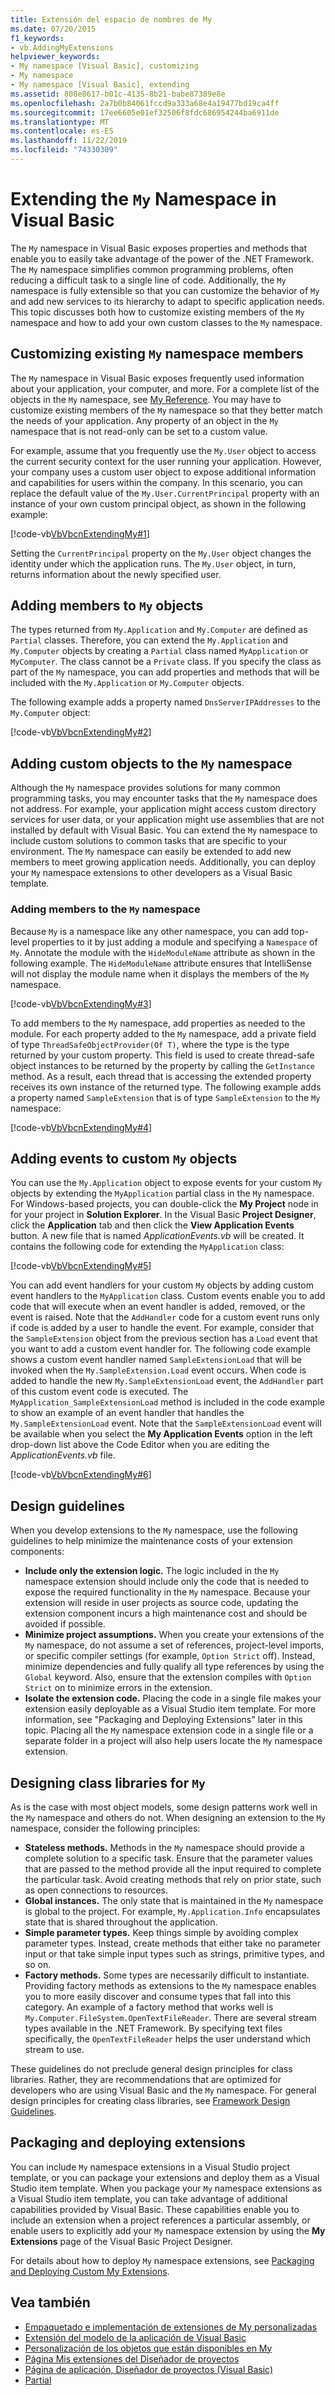 ```yaml
---
title: Extensión del espacio de nombres de My
ms.date: 07/20/2015
f1_keywords:
- vb.AddingMyExtensions
helpviewer_keywords:
- My namespace [Visual Basic], customizing
- My namespace
- My namespace [Visual Basic], extending
ms.assetid: 808e8617-b01c-4135-8b21-babe87389e8e
ms.openlocfilehash: 2a7b0b84061fccd9a333a68e4a19477bd19ca4ff
ms.sourcegitcommit: 17ee6605e01ef32506f8fdc686954244ba6911de
ms.translationtype: MT
ms.contentlocale: es-ES
ms.lasthandoff: 11/22/2019
ms.locfileid: "74330309"
---
```

# <a name="extending-the-my-namespace-in-visual-basic"></a>Extending the `My` Namespace in Visual Basic

The `My` namespace in Visual Basic exposes properties and methods that enable you to easily take advantage of the power of the .NET Framework. The `My` namespace simplifies common programming problems, often reducing a difficult task to a single line of code. Additionally, the `My` namespace is fully extensible so that you can customize the behavior of `My` and add new services to its hierarchy to adapt to specific application needs. This topic discusses both how to customize existing members of the `My` namespace and how to add your own custom classes to the `My` namespace.

## <a name="customizing-existing-my-namespace-members"></a>Customizing existing `My` namespace members

The `My` namespace in Visual Basic exposes frequently used information about your application, your computer, and more. For a complete list of the objects in the `My` namespace, see [My Reference](../../language-reference/keywords/my-reference.md). You may have to customize existing members of the `My` namespace so that they better match the needs of your application. Any property of an object in the `My` namespace that is not read-only can be set to a custom value.

For example, assume that you frequently use the `My.User` object to access the current security context for the user running your application. However, your company uses a custom user object to expose additional information and capabilities for users within the company. In this scenario, you can replace the default value of the `My.User.CurrentPrincipal` property with an instance of your own custom principal object, as shown in the following example:

[!code-vb[VbVbcnExtendingMy#1](~/samples/snippets/visualbasic/VS_Snippets_VBCSharp/VbVbcnExtendingMy/VB/Class1.vb#1)]

Setting the `CurrentPrincipal` property on the `My.User` object changes the identity under which the application runs. The `My.User` object, in turn, returns information about the newly specified user.
  
## <a name="adding-members-to-my-objects"></a>Adding members to `My` objects

The types returned from `My.Application` and `My.Computer` are defined as `Partial` classes. Therefore, you can extend the `My.Application` and `My.Computer` objects by creating a `Partial` class named `MyApplication` or `MyComputer`. The class cannot be a `Private` class. If you specify the class as part of the `My` namespace, you can add properties and methods that will be included with the `My.Application` or `My.Computer` objects.

The following example adds a property named `DnsServerIPAddresses` to the `My.Computer` object:

[!code-vb[VbVbcnExtendingMy#2](~/samples/snippets/visualbasic/VS_Snippets_VBCSharp/VbVbcnExtendingMy/VB/Class2.vb#2)]

## <a name="adding-custom-objects-to-the-my-namespace"></a>Adding custom objects to the `My` namespace

Although the `My` namespace provides solutions for many common programming tasks, you may encounter tasks that the `My` namespace does not address. For example, your application might access custom directory services for user data, or your application might use assemblies that are not installed by default with Visual Basic. You can extend the `My` namespace to include custom solutions to common tasks that are specific to your environment. The `My` namespace can easily be extended to add new members to meet growing application needs. Additionally, you can deploy your `My` namespace extensions to other developers as a Visual Basic template.
  
### <a name="adding-members-to-the-my-namespace"></a>Adding members to the `My` namespace

Because `My` is a namespace like any other namespace, you can add top-level properties to it by just adding a module and specifying a `Namespace` of `My`. Annotate the module with the `HideModuleName` attribute as shown in the following example. The `HideModuleName` attribute ensures that IntelliSense will not display the module name when it displays the members of the `My` namespace.

[!code-vb[VbVbcnExtendingMy#3](~/samples/snippets/visualbasic/VS_Snippets_VBCSharp/VbVbcnExtendingMy/VB/Class1.vb#3)]

To add members to the `My` namespace, add properties as needed to the module. For each property added to the `My` namespace, add a private field of type `ThreadSafeObjectProvider(Of T)`, where the type is the type returned by your custom property. This field is used to create thread-safe object instances to be returned by the property by calling the `GetInstance` method. As a result, each thread that is accessing the extended property receives its own instance of the returned type. The following example adds a property named `SampleExtension` that is of type `SampleExtension` to the `My` namespace:

[!code-vb[VbVbcnExtendingMy#4](~/samples/snippets/visualbasic/VS_Snippets_VBCSharp/VbVbcnExtendingMy/VB/Class1.vb#4)]

## <a name="adding-events-to-custom-my-objects"></a>Adding events to custom `My` objects

You can use the `My.Application` object to expose events for your custom `My` objects by extending the `MyApplication` partial class in the `My` namespace. For Windows-based projects, you can double-click the **My Project** node in for your project in **Solution Explorer**. In the Visual Basic **Project Designer**, click the **Application** tab and then click the **View Application Events** button. A new file that is named *ApplicationEvents.vb* will be created. It contains the following code for extending the `MyApplication` class:

[!code-vb[VbVbcnExtendingMy#5](~/samples/snippets/visualbasic/VS_Snippets_VBCSharp/VbVbcnExtendingMy/VB/Class1.vb#5)]

You can add event handlers for your custom `My` objects by adding custom event handlers to the `MyApplication` class. Custom events enable you to add code that will execute when an event handler is added, removed, or the event is raised. Note that the `AddHandler` code for a custom event runs only if code is added by a user to handle the event. For example, consider that the `SampleExtension` object from the previous section has a `Load` event that you want to add a custom event handler for. The following code example shows a custom event handler named `SampleExtensionLoad` that will be invoked when the `My.SampleExtension.Load` event occurs. When code is added to handle the new `My.SampleExtensionLoad` event, the `AddHandler` part of this custom event code is executed. The `MyApplication_SampleExtensionLoad` method is included in the code example to show an example of an event handler that handles the `My.SampleExtensionLoad` event. Note that the `SampleExtensionLoad` event will be available when you select the **My Application Events** option in the left drop-down list above the Code Editor when you are editing the *ApplicationEvents.vb* file.

[!code-vb[VbVbcnExtendingMy#6](~/samples/snippets/visualbasic/VS_Snippets_VBCSharp/VbVbcnExtendingMy/VB/Class1.vb#6)]

## <a name="design-guidelines"></a>Design guidelines

When you develop extensions to the `My` namespace, use the following guidelines to help minimize the maintenance costs of your extension components:

- **Include only the extension logic.** The logic included in the `My` namespace extension should include only the code that is needed to expose the required functionality in the `My` namespace. Because your extension will reside in user projects as source code, updating the extension component incurs a high maintenance cost and should be avoided if possible.
- **Minimize project assumptions.** When you create your extensions of the `My` namespace, do not assume a set of references, project-level imports, or specific compiler settings (for example, `Option Strict` off). Instead, minimize dependencies and fully qualify all type references by using the `Global` keyword. Also, ensure that the extension compiles with `Option Strict` on to minimize errors in the extension.
- **Isolate the extension code.** Placing the code in a single file makes your extension easily deployable as a Visual Studio item template. For more information, see "Packaging and Deploying Extensions" later in this topic. Placing all the `My` namespace extension code in a single file or a separate folder in a project will also help users locate the `My` namespace extension.

## <a name="designing-class-libraries-for-my"></a>Designing class libraries for `My`

As is the case with most object models, some design patterns work well in the `My` namespace and others do not. When designing an extension to the `My` namespace, consider the following principles:

- **Stateless methods.** Methods in the `My` namespace should provide a complete solution to a specific task. Ensure that the parameter values that are passed to the method provide all the input required to complete the particular task. Avoid creating methods that rely on prior state, such as open connections to resources.
- **Global instances.** The only state that is maintained in the `My` namespace is global to the project. For example, `My.Application.Info` encapsulates state that is shared throughout the application.
- **Simple parameter types.** Keep things simple by avoiding complex parameter types. Instead, create methods that either take no parameter input or that take simple input types such as strings, primitive types, and so on.
- **Factory methods.** Some types are necessarily difficult to instantiate. Providing factory methods as extensions to the `My` namespace enables you to more easily discover and consume types that fall into this category. An example of a factory method that works well is `My.Computer.FileSystem.OpenTextFileReader`. There are several stream types available in the .NET Framework. By specifying text files specifically, the `OpenTextFileReader` helps the user understand which stream to use.

These guidelines do not preclude general design principles for class libraries. Rather, they are recommendations that are optimized for developers who are using Visual Basic and the `My` namespace. For general design principles for creating class libraries, see [Framework Design Guidelines](../../../standard/design-guidelines/index.md).

## <a name="packaging-and-deploying-extensions"></a>Packaging and deploying extensions

You can include `My` namespace extensions in a Visual Studio project template, or you can package your extensions and deploy them as a Visual Studio item template. When you package your `My` namespace extensions as a Visual Studio item template, you can take advantage of additional capabilities provided by Visual Basic. These capabilities enable you to include an extension when a project references a particular assembly, or enable users to explicitly add your `My` namespace extension by using the **My Extensions** page of the Visual Basic Project Designer.

For details about how to deploy `My` namespace extensions, see [Packaging and Deploying Custom My Extensions](packaging-and-deploying-custom-my-extensions.md).

## <a name="see-also"></a>Vea también

- [Empaquetado e implementación de extensiones de My personalizadas](packaging-and-deploying-custom-my-extensions.md)
- [Extensión del modelo de la aplicación de Visual Basic](extending-the-visual-basic-application-model.md)
- [Personalización de los objetos que están disponibles en My](customizing-which-objects-are-available-in-my.md)
- [Página Mis extensiones del Diseñador de proyectos](/visualstudio/ide/reference/my-extensions-page-project-designer-visual-basic)
- [Página de aplicación, Diseñador de proyectos (Visual Basic)](/visualstudio/ide/reference/application-page-project-designer-visual-basic)
- [Partial](../../language-reference/modifiers/partial.md)
